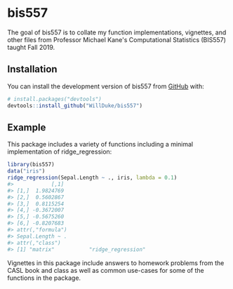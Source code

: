 
<!-- README.md is generated from README.Rmd. Please edit that file -->
bis557
======

<!-- badges: start -->
<!-- badges: end -->
The goal of bis557 is to collate my function implementations, vignettes, and other files from Professor Michael Kane's Computational Statistics (BIS557) taught Fall 2019.

Installation
------------

You can install the development version of bis557 from [GitHub](https://github.com/WillDuke/bis557.git) with:

``` r
# install.packages("devtools")
devtools::install_github("WillDuke/bis557")
```

Example
-------

This package includes a variety of functions including a minimal implementation of ridge\_regression:

``` r
library(bis557)
data("iris")
ridge_regression(Sepal.Length ~ ., iris, lambda = 0.1)
#>            [,1]
#> [1,]  1.9824769
#> [2,]  0.5602867
#> [3,]  0.8115254
#> [4,] -0.3672007
#> [5,] -0.5675260
#> [6,] -0.8207683
#> attr(,"formula")
#> Sepal.Length ~ .
#> attr(,"class")
#> [1] "matrix"           "ridge_regression"
```

Vignettes in this package include answers to homework problems from the CASL book and class as well as common use-cases for some of the functions in the package.
